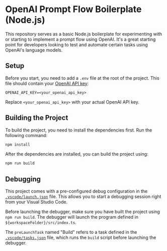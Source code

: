 # OpenAI Prompt Flow Boilerplate (Node.js)

This repository serves as a basic Node.js boilerplate for experimenting with or starting to implement a prompt flow using OpenAI. It's a great starting point for developers looking to test and automate certain tasks using OpenAI's language models.

## Setup

Before you start, you need to add a `.env` file at the root of the project. This file should contain your [OpenAI API key](https://platform.openai.com/docs/quickstart/account-setup):

```env
OPENAI_API_KEY=<your_openai_api_key>
```

Replace `<your_openai_api_key>` with your actual OpenAI API key.

## Building the Project

To build the project, you need to install the dependencies first. Run the following command:

```sh
npm install
```

After the dependencies are installed, you can build the project using:

```sh
npm run build
```

## Debugging

This project comes with a pre-configured debug configuration in the [`.vscode/launch.json`](.vscode/launch.json) file. This allows you to start a debugging session right from your Visual Studio Code.

Before launching the debugger, make sure you have built the project using `npm run build`. The debugger will launch the program defined in `${workspaceFolder}/src/index.ts`.

The `preLaunchTask` named "Build" refers to a task defined in the [`.vscode/tasks.json`](.vscode/tasks.json) file, which runs the `build` script before launching the debugger.
